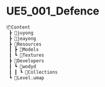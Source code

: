 # UE5_001_Defence

```txt
📦Content
 ┣ 📂juyong
 ┣ 📂jeayong
 ┣ 📂Resources
 ┃ ┣ 📂Models
 ┃ ┗ 📂Textures
 ┣ 📂Developers
 ┃ ┗ 📂wodyd
 ┃ ┃ ┗ 📂Collections
 ┗ 📜Level.umap
```
